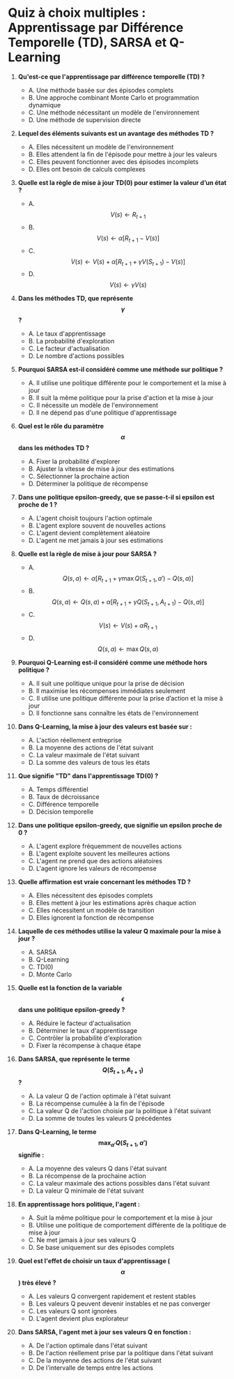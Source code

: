 # **Quiz à choix multiples : Apprentissage par Différence Temporelle (TD), SARSA et Q-Learning**

1. **Qu'est-ce que l'apprentissage par différence temporelle (TD) ?**
   - A. Une méthode basée sur des épisodes complets
   - B. Une approche combinant Monte Carlo et programmation dynamique
   - C. Une méthode nécessitant un modèle de l'environnement
   - D. Une méthode de supervision directe

2. **Lequel des éléments suivants est un avantage des méthodes TD ?**
   - A. Elles nécessitent un modèle de l'environnement
   - B. Elles attendent la fin de l'épisode pour mettre à jour les valeurs
   - C. Elles peuvent fonctionner avec des épisodes incomplets
   - D. Elles ont besoin de calculs complexes

3. **Quelle est la règle de mise à jour TD(0) pour estimer la valeur d’un état ?**
   - A. $$ V(s) \leftarrow R_{t+1} $$
   - B. $$ V(s) \leftarrow \alpha [ R_{t+1} - V(s)] $$
   - C. $$ V(s) \leftarrow V(s) + \alpha [R_{t+1} + \gamma V(S_{t+1}) - V(s)] $$
   - D. $$ V(s) \leftarrow \gamma V(s) $$

4. **Dans les méthodes TD, que représente $$\gamma$$ ?**
   - A. Le taux d'apprentissage
   - B. La probabilité d'exploration
   - C. Le facteur d'actualisation
   - D. Le nombre d'actions possibles

5. **Pourquoi SARSA est-il considéré comme une méthode sur politique ?**
   - A. Il utilise une politique différente pour le comportement et la mise à jour
   - B. Il suit la même politique pour la prise d'action et la mise à jour
   - C. Il nécessite un modèle de l'environnement
   - D. Il ne dépend pas d'une politique d'apprentissage

6. **Quel est le rôle du paramètre $$\alpha$$ dans les méthodes TD ?**
   - A. Fixer la probabilité d'explorer
   - B. Ajuster la vitesse de mise à jour des estimations
   - C. Sélectionner la prochaine action
   - D. Déterminer la politique de récompense

7. **Dans une politique epsilon-greedy, que se passe-t-il si epsilon est proche de 1 ?**
   - A. L'agent choisit toujours l'action optimale
   - B. L'agent explore souvent de nouvelles actions
   - C. L'agent devient complètement aléatoire
   - D. L'agent ne met jamais à jour ses estimations

8. **Quelle est la règle de mise à jour pour SARSA ?**
   - A. $$ Q(s, a) \leftarrow \alpha [R_{t+1} + \gamma \max Q(S_{t+1}, a') - Q(s, a)] $$
   - B. $$ Q(s, a) \leftarrow Q(s, a) + \alpha [R_{t+1} + \gamma Q(S_{t+1}, A_{t+1}) - Q(s, a)] $$
   - C. $$ V(s) \leftarrow V(s) + \alpha R_{t+1} $$
   - D. $$ Q(s, a) \leftarrow \max Q(s, a) $$

9. **Pourquoi Q-Learning est-il considéré comme une méthode hors politique ?**
   - A. Il suit une politique unique pour la prise de décision
   - B. Il maximise les récompenses immédiates seulement
   - C. Il utilise une politique différente pour la prise d’action et la mise à jour
   - D. Il fonctionne sans connaître les états de l'environnement

10. **Dans Q-Learning, la mise à jour des valeurs est basée sur :**
    - A. L'action réellement entreprise
    - B. La moyenne des actions de l'état suivant
    - C. La valeur maximale de l'état suivant
    - D. La somme des valeurs de tous les états

11. **Que signifie "TD" dans l'apprentissage TD(0) ?**
    - A. Temps différentiel
    - B. Taux de décroissance
    - C. Différence temporelle
    - D. Décision temporelle

12. **Dans une politique epsilon-greedy, que signifie un epsilon proche de 0 ?**
    - A. L'agent explore fréquemment de nouvelles actions
    - B. L'agent exploite souvent les meilleures actions
    - C. L'agent ne prend que des actions aléatoires
    - D. L'agent ignore les valeurs de récompense

13. **Quelle affirmation est vraie concernant les méthodes TD ?**
    - A. Elles nécessitent des épisodes complets
    - B. Elles mettent à jour les estimations après chaque action
    - C. Elles nécessitent un modèle de transition
    - D. Elles ignorent la fonction de récompense

14. **Laquelle de ces méthodes utilise la valeur Q maximale pour la mise à jour ?**
    - A. SARSA
    - B. Q-Learning
    - C. TD(0)
    - D. Monte Carlo

15. **Quelle est la fonction de la variable $$\epsilon$$ dans une politique epsilon-greedy ?**
    - A. Réduire le facteur d'actualisation
    - B. Déterminer le taux d'apprentissage
    - C. Contrôler la probabilité d'exploration
    - D. Fixer la récompense à chaque étape

16. **Dans SARSA, que représente le terme $$ Q(S_{t+1}, A_{t+1}) $$ ?**
    - A. La valeur Q de l'action optimale à l'état suivant
    - B. La récompense cumulée à la fin de l'épisode
    - C. La valeur Q de l'action choisie par la politique à l'état suivant
    - D. La somme de toutes les valeurs Q précédentes

17. **Dans Q-Learning, le terme $$ \max_{a'} Q(S_{t+1}, a') $$ signifie :**
    - A. La moyenne des valeurs Q dans l'état suivant
    - B. La récompense de la prochaine action
    - C. La valeur maximale des actions possibles dans l'état suivant
    - D. La valeur Q minimale de l'état suivant

18. **En apprentissage hors politique, l'agent :**
    - A. Suit la même politique pour le comportement et la mise à jour
    - B. Utilise une politique de comportement différente de la politique de mise à jour
    - C. Ne met jamais à jour ses valeurs Q
    - D. Se base uniquement sur des épisodes complets

19. **Quel est l'effet de choisir un taux d'apprentissage ($$\alpha$$) très élevé ?**
    - A. Les valeurs Q convergent rapidement et restent stables
    - B. Les valeurs Q peuvent devenir instables et ne pas converger
    - C. Les valeurs Q sont ignorées
    - D. L'agent devient plus explorateur

20. **Dans SARSA, l'agent met à jour ses valeurs Q en fonction :**
    - A. De l'action optimale dans l'état suivant
    - B. De l'action réellement prise par la politique dans l'état suivant
    - C. De la moyenne des actions de l'état suivant
    - D. De l'intervalle de temps entre les actions

